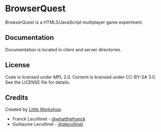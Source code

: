 BrowserQuest
============

BrowserQuest is a HTML5/JavaScript multiplayer game experiment.

Documentation
-------------

Documentation is located in client and server directories.

License
-------

Code is licensed under MPL 2.0. Content is licensed under CC-BY-SA 3.0.
See the LICENSE file for details.

Credits
-------
Created by [Little Workshop](http://www.littleworkshop.fr):

* Franck Lecollinet - [@whatthefranck](http://twitter.com/whatthefranck)
* Guillaume Lecollinet - [@glecollinet](http://twitter.com/glecollinet)